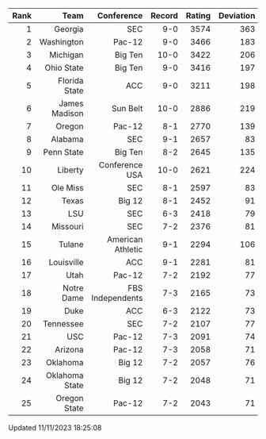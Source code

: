 | Rank  | Team                 | Conference           | Record   | Rating | Deviation |
| ---:  | ---:                 | ---:                 | ---:     | ---:   | ---:      |
| 1     | Georgia              | SEC                  | 9-0      | 3574   | 363       |
| 2     | Washington           | Pac-12               | 9-0      | 3466   | 183       |
| 3     | Michigan             | Big Ten              | 10-0     | 3422   | 206       |
| 4     | Ohio State           | Big Ten              | 9-0      | 3416   | 197       |
| 5     | Florida State        | ACC                  | 9-0      | 3211   | 198       |
| 6     | James Madison        | Sun Belt             | 10-0     | 2886   | 219       |
| 7     | Oregon               | Pac-12               | 8-1      | 2770   | 139       |
| 8     | Alabama              | SEC                  | 9-1      | 2657   | 83        |
| 9     | Penn State           | Big Ten              | 8-2      | 2645   | 135       |
| 10    | Liberty              | Conference USA       | 10-0     | 2621   | 224       |
| 11    | Ole Miss             | SEC                  | 8-1      | 2597   | 83        |
| 12    | Texas                | Big 12               | 8-1      | 2452   | 91        |
| 13    | LSU                  | SEC                  | 6-3      | 2418   | 79        |
| 14    | Missouri             | SEC                  | 7-2      | 2376   | 81        |
| 15    | Tulane               | American Athletic    | 9-1      | 2294   | 106       |
| 16    | Louisville           | ACC                  | 9-1      | 2281   | 81        |
| 17    | Utah                 | Pac-12               | 7-2      | 2192   | 77        |
| 18    | Notre Dame           | FBS Independents     | 7-3      | 2165   | 73        |
| 19    | Duke                 | ACC                  | 6-3      | 2122   | 73        |
| 20    | Tennessee            | SEC                  | 7-2      | 2107   | 77        |
| 21    | USC                  | Pac-12               | 7-3      | 2091   | 74        |
| 22    | Arizona              | Pac-12               | 7-3      | 2058   | 71        |
| 23    | Oklahoma             | Big 12               | 7-2      | 2057   | 76        |
| 24    | Oklahoma State       | Big 12               | 7-2      | 2048   | 71        |
| 25    | Oregon State         | Pac-12               | 7-2      | 2043   | 71        |

Updated 11/11/2023 18:25:08
